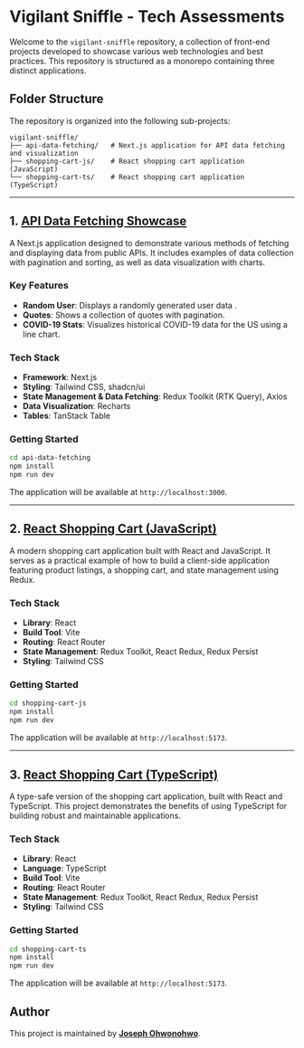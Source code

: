 # Vigilant Sniffle - Tech Assessments

Welcome to the `vigilant-sniffle` repository, a collection of front-end projects developed to showcase various web technologies and best practices. This repository is structured as a monorepo containing three distinct applications.

## Folder Structure

The repository is organized into the following sub-projects:

```
vigilant-sniffle/
├── api-data-fetching/   # Next.js application for API data fetching and visualization
├── shopping-cart-js/    # React shopping cart application (JavaScript)
└── shopping-cart-ts/    # React shopping cart application (TypeScript)
```

---

## 1. [API Data Fetching Showcase](https://github.com/Ominous-Josef/vigilant-sniffle/blob/main/api-data-fetching/README.md)

A Next.js application designed to demonstrate various methods of fetching and displaying data from public APIs. It includes examples of data collection with pagination and sorting, as well as data visualization with charts.

### Key Features

- **Random User**: Displays a randomly generated user data .
- **Quotes**: Shows a collection of quotes with pagination.
- **COVID-19 Stats**: Visualizes historical COVID-19 data for the US using a line chart.

### Tech Stack

- **Framework**: Next.js
- **Styling**: Tailwind CSS, shadcn/ui
- **State Management & Data Fetching**: Redux Toolkit (RTK Query), Axios
- **Data Visualization**: Recharts
- **Tables**: TanStack Table

### Getting Started

```bash
cd api-data-fetching
npm install
npm run dev
```

The application will be available at `http://localhost:3000`.

---

## 2. [React Shopping Cart (JavaScript)](https://github.com/Ominous-Josef/vigilant-sniffle/blob/main/shopping-cart-js/README.md)

A modern shopping cart application built with React and JavaScript. It serves as a practical example of how to build a client-side application featuring product listings, a shopping cart, and state management using Redux.

### Tech Stack

- **Library**: React
- **Build Tool**: Vite
- **Routing**: React Router
- **State Management**: Redux Toolkit, React Redux, Redux Persist
- **Styling**: Tailwind CSS

### Getting Started

```bash
cd shopping-cart-js
npm install
npm run dev
```

The application will be available at `http://localhost:5173`.

---

## 3. [React Shopping Cart (TypeScript)](https://github.com/Ominous-Josef/vigilant-sniffle/blob/main/shopping-cart-ts/README.md)

A type-safe version of the shopping cart application, built with React and TypeScript. This project demonstrates the benefits of using TypeScript for building robust and maintainable applications.

### Tech Stack

- **Library**: React
- **Language**: TypeScript
- **Build Tool**: Vite
- **Routing**: React Router
- **State Management**: Redux Toolkit, React Redux, Redux Persist
- **Styling**: Tailwind CSS

### Getting Started

```bash
cd shopping-cart-ts
npm install
npm run dev
```

The application will be available at `http://localhost:5173`.

## Author

This project is maintained by [**Joseph Ohwonohwo**](https://github.com/Ominous-Josef).
